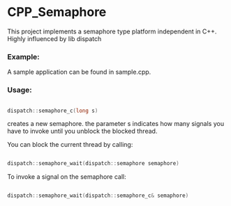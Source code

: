 # CPP_Semaphore
This project implements a semaphore type platform independent in C++. Highly influenced by lib dispatch 

### Example:

  A sample application can be found in sample.cpp. 
  
### Usage:
  
  ```C++
  
  dispatch::semaphore_c(long s)
  
  ```
  
  creates a new semaphore. the parameter s indicates how many signals you have to invoke 
  until you unblock the blocked thread.
  
  
  You can block the current thread by calling:
  
  ```C++
  
  dispatch::semaphore_wait(dispatch::semaphore semaphore)
  
  ```
  
  To invoke a signal on the semaphore call:
  
  ```C++
  
  dispatch::semaphore_wait(dispatch::semaphore_c& semaphore)
  
  ```
  
